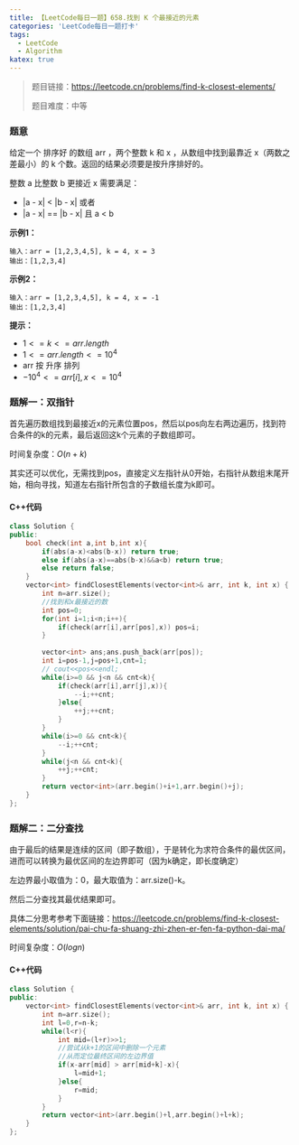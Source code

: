 ```yaml
---
title: 【LeetCode每日一题】658.找到 K 个最接近的元素
categories: 'LeetCode每日一题打卡'
tags: 
  - LeetCode
  - Algorithm
katex: true
---
```


> 题目链接：https://leetcode.cn/problems/find-k-closest-elements/
>
> 题目难度：中等

### 题意

给定一个 排序好 的数组 arr ，两个整数 k 和 x ，从数组中找到最靠近 x（两数之差最小）的 k 个数。返回的结果必须要是按升序排好的。

整数 a 比整数 b 更接近 x 需要满足：

- |a - x| < |b - x| 或者
- |a - x| == |b - x| 且 a < b

**示例1：**

```
输入：arr = [1,2,3,4,5], k = 4, x = 3
输出：[1,2,3,4]
```

**示例2：**

```
输入：arr = [1,2,3,4,5], k = 4, x = -1
输出：[1,2,3,4]
```

**提示：**

- $1 <= k <= arr.length$
- $1 <= arr.length <= 10^4$
- arr 按 升序 排列
- $-10^4 <= arr[i], x <= 10^4$

### 题解一：双指针

首先遍历数组找到最接近x的元素位置pos，然后以pos向左右两边遍历，找到符合条件的k的元素，最后返回这k个元素的子数组即可。

时间复杂度：$O(n+k)$

其实还可以优化，无需找到pos，直接定义左指针从0开始，右指针从数组末尾开始，相向寻找，知道左右指针所包含的子数组长度为k即可。

#### C++代码

```cpp
class Solution {
public:
    bool check(int a,int b,int x){
        if(abs(a-x)<abs(b-x)) return true;
        else if(abs(a-x)==abs(b-x)&&a<b) return true;
        else return false;
    }
    vector<int> findClosestElements(vector<int>& arr, int k, int x) {
        int n=arr.size();
        //找到和x最接近的数
        int pos=0;
        for(int i=1;i<n;i++){
            if(check(arr[i],arr[pos],x)) pos=i;
        }
        
        vector<int> ans;ans.push_back(arr[pos]);
        int i=pos-1,j=pos+1,cnt=1;
        // cout<<pos<<endl;
        while(i>=0 && j<n && cnt<k){
            if(check(arr[i],arr[j],x)){
                --i;++cnt;
            }else{
                ++j;++cnt;
            }
        }
        while(i>=0 && cnt<k){
            --i;++cnt;
        }
        while(j<n && cnt<k){
            ++j;++cnt;
        }
        return vector<int>(arr.begin()+i+1,arr.begin()+j);
    }
};
```

### 题解二：二分查找

由于最后的结果是连续的区间（即子数组），于是转化为求符合条件的最优区间，进而可以转换为最优区间的左边界即可（因为k确定，即长度确定）

左边界最小取值为：0，最大取值为：arr.size()-k。

然后二分查找其最优结果即可。

具体二分思考参考下面链接：https://leetcode.cn/problems/find-k-closest-elements/solution/pai-chu-fa-shuang-zhi-zhen-er-fen-fa-python-dai-ma/

时间复杂度：$O(logn)$

#### C++代码

```cpp
class Solution {
public:
    vector<int> findClosestElements(vector<int>& arr, int k, int x) {
        int n=arr.size();
        int l=0,r=n-k;
        while(l<r){
            int mid=(l+r)>>1;
            //尝试从k+1的区间中删除一个元素
            //从而定位最终区间的左边界值
            if(x-arr[mid] > arr[mid+k]-x){
                l=mid+1;
            }else{
                r=mid;
            }
        }
        return vector<int>(arr.begin()+l,arr.begin()+l+k);
    }
};
```


